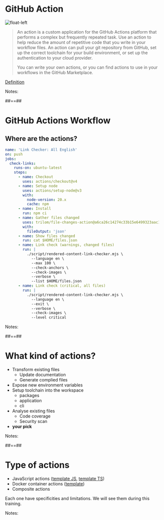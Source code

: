 <!-- .slide: -->

# GitHub Action

![float-left](./assets/images/github-action.png)

>An action is a custom application for the GitHub Actions platform that performs a complex but frequently repeated task. Use an action to help reduce the amount of repetitive code that you write in your workflow files. An action can pull your git repository from GitHub, set up the correct toolchain for your build environment, or set up the authentication to your cloud provider.
>
>You can write your own actions, or you can find actions to use in your workflows in the GitHub Marketplace.

[Definition](https://docs.github.com/en/actions/learn-github-actions/understanding-github-actions#actions)
<!-- .element: class="credits" -->

Notes:


##==##

<!-- .slide: class="with-code-bg-dark" -->

# GitHub Actions Workflow

## Where are the actions?

```yaml [1-38|7-8|9-13|16-19|7-8,9-13,16-19]
name: 'Link Checker: All English'
on: push
jobs:
  check-links:
    runs-on: ubuntu-latest
    steps:
      - name: Checkout
        uses: actions/checkout@v4
      - name: Setup node
        uses: actions/setup-node@v3
        with:
          node-version: 20.x
          cache: npm
      - name: Install
        run: npm ci
      - name: Gather files changed
        uses: trilom/file-changes-action@a6ca26c14274c33b15e6499323aac178af06ad4b
        with:
          fileOutput: 'json'
      - name: Show files changed
        run: cat $HOME/files.json
      - name: Link check (warnings, changed files)
        run: |
          ./script/rendered-content-link-checker.mjs \
            --language en \
            --max 100 \
            --check-anchors \
            --check-images \
            --verbose \
            --list $HOME/files.json
      - name: Link check (critical, all files)
        run: |
          ./script/rendered-content-link-checker.mjs \
            --language en \
            --exit \
            --verbose \
            --check-images \
            --level critical
```

Notes:


##==##

<!-- .slide: -->

# What kind of actions?

- Transform existing files
  - Update documentation
  - Generate complied files
- Expose new environment variables
- Setup toolchain into the workspace
  - packages
  - application
  - cli
- Analyse existing files
  - Code coverage
  - Security scan
- **your pick**

Notes:

##==##

# Type of actions

- JavaScript actions ([template JS](https://github.com/actions/javascript-action), [template TS](https://github.com/actions/typescript-action))
- Docker container actions ([template](https://github.com/actions/container-action))
- Composite actions

Each one have specificities and limitations. We will see them during this training.

Notes:
